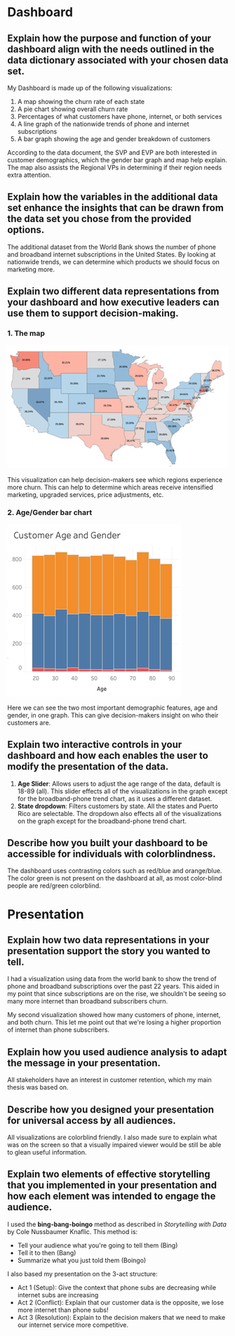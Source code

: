 # Dashboard

## Explain how the purpose and function of your dashboard align with the needs outlined in the data dictionary associated with your chosen data set.

My Dashboard is made up of the following visualizations:
1. A map showing the churn rate of each state
2. A pie chart showing overall churn rate
3. Percentages of what customers have phone, internet, or both services
4. A line graph of the nationwide trends of phone and internet subscriptions
5. A bar graph showing the age and gender breakdown of customers

According to the data document, the SVP and EVP are both interested in customer demographics, which the gender bar graph and map help explain. The map also assists the Regional VPs in determining if their region needs extra attention.

## Explain how the variables in the additional data set enhance the insights that can be drawn from the data set you chose from the provided options.

The additional dataset from the World Bank shows the number of phone and broadband internet subscriptions in the United States. By looking at nationwide trends, we can determine which products we should focus on marketing more.

## Explain two different data representations from your dashboard and how executive leaders can use them to support decision-making.

### 1. The map
![](./map.png)

This visualization can help decision-makers see which regions experience more churn. This can help to determine which areas receive intensified marketing, upgraded services, price adjustments, etc.

### 2. Age/Gender bar chart
![](age-gender.png)

Here we can see the two most important demographic features, age and gender, in one graph. This can give decision-makers insight on who their customers are.

## Explain two interactive controls in your dashboard and how each enables the user to modify the presentation of the data.

1. **Age Slider**: Allows users to adjust the age range of the data, default is 18-89 (all). This slider effects all of the visualizations in the graph except for the broadband-phone trend chart, as it uses a different dataset.
2. **State dropdown**: Filters customers by state. All the states and Puerto Rico are selectable. The dropdown also effects all of the visualizations on the graph except for the broadband-phone trend chart.

## Describe how you built your dashboard to be accessible for individuals with colorblindness.

The dashboard uses contrasting colors such as red/blue and orange/blue. The color green is not present on the dashboard at all, as most color-blind people are red/green colorblind.

# Presentation

## Explain how two data representations in your presentation support the story you wanted to tell.

I had a visualization using data from the world bank to show the trend of phone and broadband subscriptions over the past 22 years. This aided in my point that since subscriptions are on the rise, we shouldn't be seeing so many more internet than broadband subscribers churn. 

My second visualization showed how many customers of phone, internet, and both churn. This let me point out that we're losing a higher proportion of internet than phone subscribers.

## Explain how you used audience analysis to adapt the message in your presentation.

All stakeholders have an interest in customer retention, which my main thesis was based on.

## Describe how you designed your presentation for universal access by all audiences.

All visualizations are colorblind friendly. I also made sure to explain what was on the screen so that a visually impaired viewer would be still be able to glean useful information.

## Explain two elements of effective storytelling that you implemented in your presentation and how each element was intended to engage the audience.

I used the **bing-bang-boingo** method as described in *Storytelling with Data* by Cole Nussbaumer Knaflic. This method is:

- Tell your audience what you're going to tell them (Bing)
- Tell it to then (Bang)
- Summarize what you just told them (Boingo)

I also based my presentation on the 3-act structure:

- Act 1 (Setup): Give the context that phone subs are decreasing while internet subs are increasing
- Act 2 (Conflict): Explain that our customer data is the opposite, we lose more internet than phone subs!
- Act 3 (Resolution): Explain to the decision makers that we need to make our internet service more competitive.